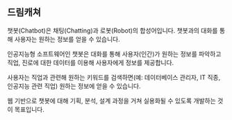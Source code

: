 ## 드림캐쳐
챗봇(Chatbot)은 채팅(Chatting)과 로봇(Robot)의 합성어입니다. 챗봇과의 대화를 통해 사용자는 원하는 정보를 얻을 수 있습니다.

인공지능형 소프트웨어인 챗봇은 대화를 통해 사용자(인간)가 원하는 정보를 파악하고 직업, 진로에 대한 데이터를 이용해 사용자에게 정보를 제공합니다.  

사용자는 직업과 관련해 원하는 키워드를 검색하면(예: 데이터베이스 관리자, IT 직종, 인공지능 관련 직업) 원하는 정보에 얻을 수 있습니다.

웹 기반으로 챗봇에 대해 기획, 분석, 설계 과정을 거쳐 실용화될 수 있도록 개발하는 것이 목표입니다.
